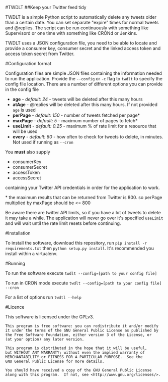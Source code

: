 #TWDLT
##Keep your Twitter feed tidy

TWDLT is a simple Python script to automatically delete any tweets older than a certain date. You can set separate "expire" times for normal tweets and @replies. The script can be run continuously with something like Supervisord or one time with something like CRONd or Jenkins.

TWDLT uses a JSON configuration file, you need to be able to locate and provide a consumer key, consumer secret and the linked access token and access token secret from Twitter.

#Configuration format

Configuration files are simple JSON files containing the information needed to run the application. Provide the `--config` or `-c` flag to `twdlt` to specify the config file location. There are a number of different options you can provide in the config file

 * **age** - *default: 24* - tweets will be deleted after this many hours
 * **atAge** - @replies will be deleted after this many hours. If not provided `age` is used
 * **perPage** - *default: 150* - number of tweets fetched per page*
 * **maxPage** - *default: 5* - maximum number of pages to fetch*
 * **useLimit** - *default: 0.25* - maximum % of rate limit for a resource that will be used
 * **every** - *default: 60* - how often to check for tweets to delete, in minutes. Not used if running as `--cron`

You **must** also supply

 * consumerKey
 * consumerSecret
 * accessToken
 * accessSecret

containing your Twitter API credentials in order for the application to work.

\* the maximum results that can be returned from Twitter is 800. so perPage multiplied by maxPage should be <= 800

Be aware there are twitter API limits, so if you have a lot of tweets to delete it may take a while. The application will never go over it's specified `useLimit` and will wait until the rate limit resets before continuing.

#Installation

To install the software, download this repository, run `pip install -r requirements.txt` then `python setup.py install`. It's recommended you install within a virtualenv.

#Running

To run the software execute `twdlt --config=[path to your config file]`

To run in CRON mode execute `twdlt --config=[path to your config file] --cron`

For a list of options run `twdtl --help`

#Licence

This software is licensed under the GPLv3.

    This program is free software: you can redistribute it and/or modify
    it under the terms of the GNU General Public License as published by
    the Free Software Foundation, either version 3 of the License, or
    (at your option) any later version.

    This program is distributed in the hope that it will be useful,
    but WITHOUT ANY WARRANTY; without even the implied warranty of
    MERCHANTABILITY or FITNESS FOR A PARTICULAR PURPOSE.  See the
    GNU General Public License for more details.

    You should have received a copy of the GNU General Public License
    along with this program.  If not, see <http://www.gnu.org/licenses/>.
